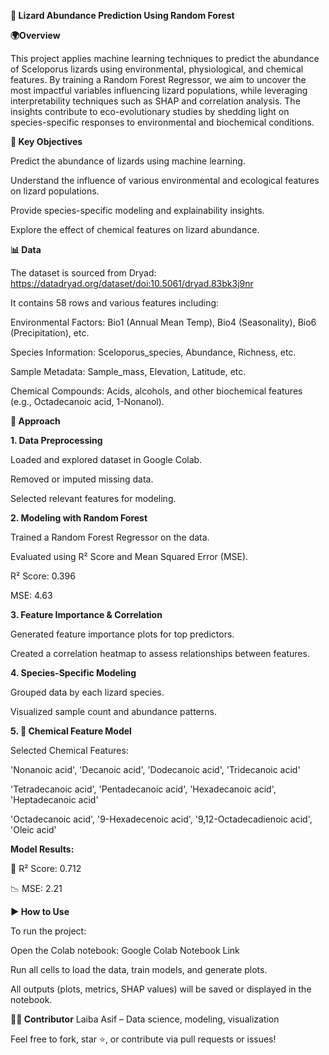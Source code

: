 **🦎 Lizard Abundance Prediction Using Random Forest**

**🌍Overview**

This project applies machine learning techniques to predict the abundance of Sceloporus lizards using environmental, physiological, and chemical features. By training a Random Forest Regressor, we aim to uncover the most impactful variables influencing lizard populations, while leveraging interpretability techniques such as SHAP and correlation analysis. The insights contribute to eco-evolutionary studies by shedding light on species-specific responses to environmental and biochemical conditions.

**🎯 Key Objectives**

Predict the abundance of lizards using machine learning.

Understand the influence of various environmental and ecological features on lizard populations.

Provide species-specific modeling and explainability insights.

Explore the effect of chemical features on lizard abundance.

**📊 Data**

The dataset is sourced from Dryad: https://datadryad.org/dataset/doi:10.5061/dryad.83bk3j9nr

It contains 58 rows and various features including:

Environmental Factors: Bio1 (Annual Mean Temp), Bio4 (Seasonality), Bio6 (Precipitation), etc.

Species Information: Sceloporus_species, Abundance, Richness, etc.

Sample Metadata: Sample_mass, Elevation, Latitude, etc.

Chemical Compounds: Acids, alcohols, and other biochemical features (e.g., Octadecanoic acid, 1-Nonanol).

**🧠 Approach**

**1. Data Preprocessing**
   
Loaded and explored dataset in Google Colab.

Removed or imputed missing data.

Selected relevant features for modeling.

**2. Modeling with Random Forest**

Trained a Random Forest Regressor on the data.

Evaluated using R² Score and Mean Squared Error (MSE).

R² Score: 0.396

MSE: 4.63

**3. Feature Importance & Correlation**
   
Generated feature importance plots for top predictors.

Created a correlation heatmap to assess relationships between features.

**4. Species-Specific Modeling**
   
Grouped data by each lizard species.

Visualized sample count and abundance patterns.

**5. 🔬 Chemical Feature Model**

Selected Chemical Features:

'Nonanoic acid', 'Decanoic acid', 'Dodecanoic acid', 'Tridecanoic acid'

'Tetradecanoic acid', 'Pentadecanoic acid', 'Hexadecanoic acid', 'Heptadecanoic acid'

'Octadecanoic acid', '9-Hexadecenoic acid', '9,12-Octadecadienoic acid', 'Oleic acid'

**Model Results:**

🧪 R² Score: 0.712

📉 MSE: 2.21

**▶️ How to Use**

To run the project:

Open the Colab notebook:
Google Colab Notebook Link

Run all cells to load the data, train models, and generate plots.

All outputs (plots, metrics, SHAP values) will be saved or displayed in the notebook.

**👩‍🔬 Contributor**
Laiba Asif – Data science, modeling, visualization

Feel free to fork, star ⭐, or contribute via pull requests or issues!


